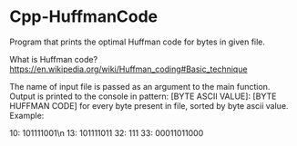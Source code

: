 # Cpp-HuffmanCode
Program that prints the optimal Huffman code for bytes in given file.

What is Huffman code? https://en.wikipedia.org/wiki/Huffman_coding#Basic_technique

The name of input file is passed as an argument to the main function. Output is printed to the console in pattern: [BYTE ASCII VALUE]: [BYTE HUFFMAN CODE] for every byte present in file, sorted by byte ascii value. Example:

10: 101111001\n
13: 101111011
32: 111
33: 00011011000
